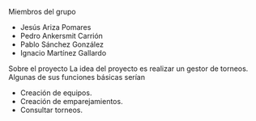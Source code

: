 Miembros del grupo
- Jesús Ariza Pomares
- Pedro Ankersmit Carrión
- Pablo Sánchez González
- Ignacio Martínez Gallardo

Sobre el proyecto
La idea del proyecto es realizar un gestor de torneos. Algunas de sus funciones básicas serían
- Creación de equipos.
- Creación de emparejamientos.
- Consultar torneos.


